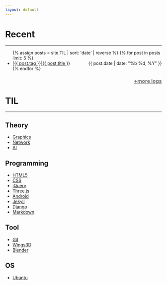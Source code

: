 ```yaml
---
layout: default 
---
```


# Recent  
---
<ul>
{% assign posts = site.TIL | sort: 'date' | reverse %}
{% for post in posts limit: 5 %}
        <li>
    	<a href="{{ post.url }}">[{{ post.tag }}]{{ post.title }}
        	<span style="float:right;"><time datetime="{{ post.date | date:"%d-%m-%Y" }}">{{ post.date | date: "%b %d, %Y" }}</time></span>
        	</a>
    </li>
{% endfor %}
</ul>
<h3><a style="color:#787878;float:right;" href="logs">+more logs</a></h3>
<br>

# TIL   
---

## Theory  
- [Graphics](/tag?value=Graphics)  
- [Network](/tag?value=Network)  
- [AI](/tag?value=AI)  

## Programming  
- [HTML5](/tag?value=HTML5)    
- [CSS](/tag?value=CSS)    
- [jQuery](/tag?value=jQuery)  
- [Three.js](/tag?value=Three.js)  
- [Android](/tag?value=Android)  
- [Jekyll](/tag?value=Jekyll)  
- [Django](/tag?value=Django)  
- [Markdown](/tag?value=Markdown)  
  
## Tool  
- [Git](/tag?value=Git)  
- [Wings3D](/tag?value=Wings3D)  
- [Blender](/tag?value=Blender)  
  
## OS  
- [Ubuntu](/tag?value=Ubuntu)  

<script>
        var tags = {}
        {% assign posts =  site.TIL %}
        {% assign before = "" %}
        {% for post in posts %}
        if(tags["{{post.tag}}"])
                tags["{{post.tag}}"]++;
        else
                tags["{{post.tag}}"]=1;
        {% endfor %}

        var tag_a = document.getElementsByTagName('a');
        var name;
        for(var i=0;i<tag_a.length;i++){
                if((name = tag_a.item(i).innerHTML).indexOf('<') == -1){
                		if(tags[name])
    						tag_a.item(i).innerHTML = name+" ("+tags[name]+")";
                }
        }
</script>
